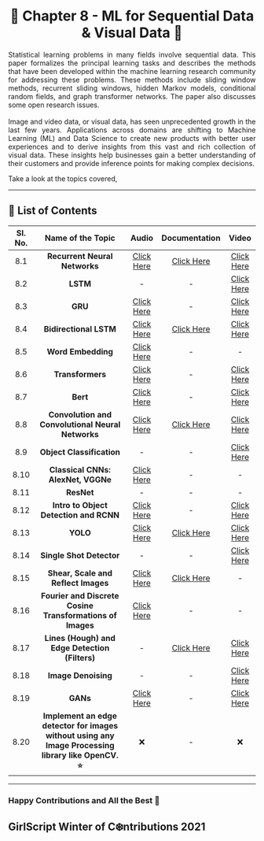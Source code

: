 <div align = 'center'>
  <h1> 🔶 Chapter 8 - ML for Sequential Data & Visual Data 🔶 </h1>
  </div>
  
  <p align = 'justify'>Statistical learning problems in many fields involve sequential data. This paper formalizes the principal learning tasks and describes
the methods that have been developed within the machine learning research community for addressing these problems. These methods include
sliding window methods, recurrent sliding windows, hidden Markov models, conditional random fields, and graph transformer networks. The paper also discusses some open research issues.<br><br>Image and video data, or visual data, has seen unprecedented growth in the last few years. Applications across domains are shifting to Machine Learning (ML) and Data Science to create new products with better user experiences and to derive insights from this vast and rich collection of visual data. These insights help businesses gain a better understanding of their customers and provide inference points for making complex decisions.</p>

Take a look at the topics covered,
******************************************************************
## 📌 List of Contents

| Sl. No. | Name of the Topic | Audio | Documentation | Video |
| :-: | :-: | :-: | :-: | :-: |
| 8.1 | **Recurrent Neural Networks** | [Click Here](https://github.com/girlscript/winter-of-contributing/blob/Machine_Learning/Machine_Learning/ML_For_Sequential_Data_%26_Visual_Data/ML_8_1_RNN_(A).md) | [Click Here](https://github.com/girlscript/winter-of-contributing/blob/Machine_Learning/Machine_Learning/ML_For_Sequential_Data_%26_Visual_Data/ML_8_1_RNN_(D).ipynb) | [Click Here](https://github.com/girlscript/winter-of-contributing/blob/Machine_Learning/Machine_Learning/ML_For_Sequential_Data_%26_Visual_Data/ML_8_1_RNN_(V).md) |
| 8.2 | **LSTM** | - | - | [Click Here](https://github.com/girlscript/winter-of-contributing/blob/Machine_Learning/Machine_Learning/ML_For_Sequential_Data_%26_Visual_Data/ML_8_2_LSTM_(V).md) |
| 8.3 | **GRU** | [Click Here](https://github.com/girlscript/winter-of-contributing/blob/Machine_Learning/Machine_Learning/ML_For_Sequential_Data_%26_Visual_Data/ML_8_3_GRU_(A).md) | - | [Click Here](https://github.com/girlscript/winter-of-contributing/blob/Machine_Learning/Machine_Learning/ML_For_Sequential_Data_%26_Visual_Data/ML_8_3_GRU_(V).md) |
| 8.4 | **Bidirectional LSTM** | [Click Here](https://github.com/girlscript/winter-of-contributing/blob/Machine_Learning/Machine_Learning/ML_For_Sequential_Data_%26_Visual_Data/ML_8_4_Bidirectional_LSTM_(A).md) | [Click Here](https://github.com/girlscript/winter-of-contributing/blob/Machine_Learning/Machine_Learning/ML_For_Sequential_Data_%26_Visual_Data/ML_8_4_Bidirectional_LSTM_(D).md) | [Click Here](https://github.com/girlscript/winter-of-contributing/blob/Machine_Learning/Machine_Learning/ML_For_Sequential_Data_%26_Visual_Data/ML_8_4_Bidirectional_LSTM_(V).md) |
| 8.5 | **Word Embedding** | [Click Here](https://github.com/girlscript/winter-of-contributing/blob/Machine_Learning/Machine_Learning/ML_For_Sequential_Data_%26_Visual_Data/ML_8_5_Word_Embedding(A).md) | - | - |
| 8.6 | **Transformers** | [Click Here](https://github.com/girlscript/winter-of-contributing/blob/Machine_Learning/Machine_Learning/ML_For_Sequential_Data_%26_Visual_Data/ML_8_6_Transformers_(A).md) | - | [Click Here](https://github.com/girlscript/winter-of-contributing/blob/Machine_Learning/Machine_Learning/ML_For_Sequential_Data_%26_Visual_Data/ML_8_6_Transformers_(V).md) |
| 8.7 | **Bert** | [Click Here](https://github.com/girlscript/winter-of-contributing/blob/Machine_Learning/Machine_Learning/ML_For_Sequential_Data_%26_Visual_Data/ML_8_7_Bert_(A).md) | - | [Click Here](https://github.com/girlscript/winter-of-contributing/blob/Machine_Learning/Machine_Learning/ML_For_Sequential_Data_%26_Visual_Data/ML_8_7_Bert_(V).md) |
| 8.8 | **Convolution and Convolutional Neural Networks** | [Click Here](https://github.com/girlscript/winter-of-contributing/blob/Machine_Learning/Machine_Learning/ML_For_Sequential_Data_%26_Visual_Data/ML_8_8_Convolution_and_CNNs(_A).md) | [Click Here](https://github.com/girlscript/winter-of-contributing/blob/Machine_Learning/Machine_Learning/ML_For_Sequential_Data_%26_Visual_Data/ML_8_8_Convolution_and_CNNs_(D).ipynb) | [Click Here](https://github.com/girlscript/winter-of-contributing/blob/Machine_Learning/Machine_Learning/ML_For_Sequential_Data_%26_Visual_Data/ML_8_8_Convolution_and_CNNs_(V).md) |
| 8.9 | **Object Classification** | - | - | [Click Here](https://github.com/girlscript/winter-of-contributing/blob/Machine_Learning/Machine_Learning/ML_For_Sequential_Data_%26_Visual_Data/ML_8_9_Object_Classification_(V).md) |
| 8.10 | **Classical CNNs: AlexNet, VGGNe** | [Click Here](https://github.com/girlscript/winter-of-contributing/blob/Machine_Learning/Machine_Learning/ML_For_Sequential_Data_%26_Visual_Data/ML_8_10_Classical_CNNs_AlexNet_VGGNet_(A).md) | - | - |
| 8.11 | **ResNet** | - | - | - |
| 8.12 | **Intro to Object Detection and RCNN** | [Click Here](https://github.com/girlscript/winter-of-contributing/blob/Machine_Learning/Machine_Learning/ML_For_Sequential_Data_%26_Visual_Data/ML_8_12_What_is_Object_Detection_and_RCNN_(A).md) | - | [Click Here](https://github.com/girlscript/winter-of-contributing/blob/Machine_Learning/Machine_Learning/ML_For_Sequential_Data_%26_Visual_Data/ML_8_12_What_is_Object_Detection_and_RCNN_(V).md) |
| 8.13 | **YOLO** | [Click Here](https://github.com/girlscript/winter-of-contributing/blob/Machine_Learning/Machine_Learning/ML_For_Sequential_Data_%26_Visual_Data/ML_8_13_YOLO_(A).md) | [Click Here](https://github.com/girlscript/winter-of-contributing/blob/Machine_Learning/Machine_Learning/ML_For_Sequential_Data_%26_Visual_Data/ML_8_13_YOLO(D).md) | [Click Here](https://github.com/girlscript/winter-of-contributing/blob/Machine_Learning/Machine_Learning/ML_For_Sequential_Data_%26_Visual_Data/ML_8_13_YOLO(V).md) |
| 8.14 | **Single Shot Detector** | - | - | [Click Here](https://github.com/girlscript/winter-of-contributing/blob/Machine_Learning/Machine_Learning/ML_For_Sequential_Data_%26_Visual_Data/ML_8_14_Single_Shot_Detector_(V).md) |
| 8.15 | **Shear, Scale and Reflect Images** | [Click Here](https://github.com/girlscript/winter-of-contributing/blob/Machine_Learning/Machine_Learning/ML_For_Sequential_Data_%26_Visual_Data/ML_8_15_Shear_Scale_and_Reflect_Images_(A).md) | [Click Here](https://github.com/girlscript/winter-of-contributing/blob/Machine_Learning/Machine_Learning/ML_For_Sequential_Data_%26_Visual_Data/ML_8_15_Shear_Scale_%26_Reflect_Images_(D).ipynb) | - |
| 8.16 | **Fourier and Discrete Cosine Transformations of Images** | [Click Here](https://github.com/girlscript/winter-of-contributing/blob/Machine_Learning/Machine_Learning/ML_For_Sequential_Data_%26_Visual_Data/ML_8_16_Fourier_and_Discrete_Cosine_Transformations_of_Images_(A).md) | - | - |
| 8.17 | **Lines (Hough) and Edge Detection (Filters)** | - | [Click Here](https://github.com/girlscript/winter-of-contributing/blob/Machine_Learning/Machine_Learning/ML_For_Sequential_Data_%26_Visual_Data/ML_8_17_Lines_(Hough)_and_Edge_Detection_(Filters)_(D).ipynb) | [Click Here](https://github.com/girlscript/winter-of-contributing/blob/Machine_Learning/Machine_Learning/ML_For_Sequential_Data_%26_Visual_Data/ML_8_17_Lines_(Hough)_and_Edge_Detection_(Filters)_(V).md) |
| 8.18 | **Image Denoising** | - | - | [Click Here](https://github.com/girlscript/winter-of-contributing/blob/Machine_Learning/Machine_Learning/ML_For_Sequential_Data_%26_Visual_Data/ML_8_18_Image_Denoising_(V).md) |
| 8.19 | **GANs** | [Click Here](https://github.com/girlscript/winter-of-contributing/blob/Machine_Learning/Machine_Learning/ML_For_Sequential_Data_%26_Visual_Data/ML_8_19_GAN_(A).md) | - | [Click Here](https://github.com/girlscript/winter-of-contributing/blob/Machine_Learning/Machine_Learning/ML_For_Sequential_Data_%26_Visual_Data/ML_8_19_GAN_(V).md) |
| 8.20 | **Implement an edge detector for images without using any Image Processing library like OpenCV. ⭐** | :x: | - | :x: |

**************************************************************************
### Happy Contributions and All the Best 🚀
## GirlScript Winter of C:snowflake:ntributions 2021
